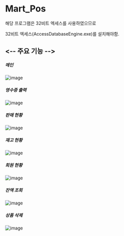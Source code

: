 # Mart_Pos

해당 프로그램은 32비트 엑세스를 사용하였으므로

32비트 엑세스(AccessDatabaseEngine.exe)를 설치해야함.

## <-- 주요 기능 -->
##### 메인
![image](https://user-images.githubusercontent.com/97083703/210071157-2108616f-2208-4f34-9765-264e1a7aeea3.png)

##### 영수증 출력
![image](https://user-images.githubusercontent.com/97083703/210071435-5a57f6da-f67b-434f-b38f-3289278fcc9c.png)

##### 판매 현황
![image](https://user-images.githubusercontent.com/97083703/210071184-c08fb41e-66da-4c74-bf1c-398ee79ac9ab.png)

##### 재고 현황
![image](https://user-images.githubusercontent.com/97083703/210071232-4d867a93-ce4a-4dab-933d-dc760e8fba8b.png)

##### 회원 현황
![image](https://user-images.githubusercontent.com/97083703/210071271-b79bb1d8-c872-4456-8aa6-6c25e496dfa3.png)

##### 잔액 조회
![image](https://user-images.githubusercontent.com/97083703/210071302-211e6259-6978-43f3-aa19-31db3792cb51.png)

##### 상품 삭제
![image](https://user-images.githubusercontent.com/97083703/210071354-a71043ee-0297-4d1b-854b-7246f027f2b6.png)



